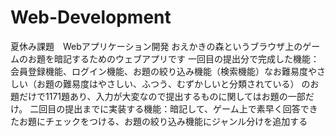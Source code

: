 # Web-Development
夏休み課題　Webアプリケーション開発
おえかきの森というブラウザ上のゲームのお題を暗記するためのウェブアプリです
一回目の提出分で完成した機能：会員登録機能、ログイン機能、お題の絞り込み機能（検索機能）なお難易度やさしい（お題の難易度はやさしい、ふつう、むずかしいと分類されている）
のお題だけで1171題あり、入力が大変なので提出するものに関してはお題の一部だけ。
二回目の提出までに実装する機能：暗記して、ゲーム上で素早く回答できたお題にチェックをつける、お題の絞り込み機能にジャンル分けを追加する

